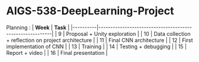 # AIGS-538-DeepLearning-Project

Planning : 
| **Week** | **Task**                                                |
|----------|----------------------------------------------------------|
| 9        | Proposal + Unity exploration                             |
| 10       | Data collection + reflection on project architecture     |
| 11       | Final CNN architecture                                   |
| 12       | First implementation of CNN                              |
| 13       | Training                                                 |
| 14       | Testing + debugging                                      |
| 15       | Report + video                                           |
| 16       | Final presentation                                       |
